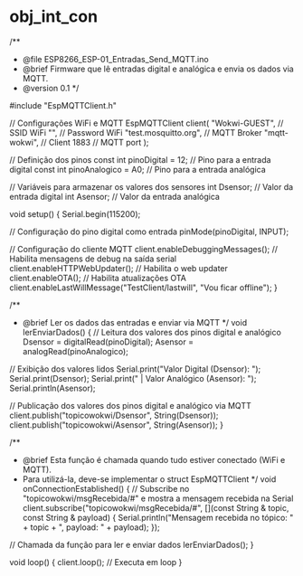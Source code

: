 # obj_int_con
/**
 * @file ESP8266_ESP-01_Entradas_Send_MQTT.ino
 * @brief Firmware que lê entradas digital e analógica e envia os dados via MQTT.
 * @version 0.1
 */

#include "EspMQTTClient.h"

// Configurações WiFi e MQTT
EspMQTTClient client(
  "Wokwi-GUEST",         // SSID WiFi
  "",                    // Password WiFi
  "test.mosquitto.org",  // MQTT Broker
  "mqtt-wokwi",          // Client
  1883                   // MQTT port
);

// Definição dos pinos
const int pinoDigital = 12; // Pino para a entrada digital
const int pinoAnalogico = A0; // Pino para a entrada analógica

// Variáveis para armazenar os valores dos sensores
int Dsensor; // Valor da entrada digital
int Asensor; // Valor da entrada analógica

void setup() {
  Serial.begin(115200);

  // Configuração do pino digital como entrada
  pinMode(pinoDigital, INPUT);

  // Configuração do cliente MQTT
  client.enableDebuggingMessages(); // Habilita mensagens de debug na saída serial
  client.enableHTTPWebUpdater(); // Habilita o web updater
  client.enableOTA(); // Habilita atualizações OTA
  client.enableLastWillMessage("TestClient/lastwill", "Vou ficar offline");
}

/**
 * @brief Ler os dados das entradas e enviar via MQTT
 */
void lerEnviarDados() {
  // Leitura dos valores dos pinos digital e analógico
  Dsensor = digitalRead(pinoDigital);
  Asensor = analogRead(pinoAnalogico);

  // Exibição dos valores lidos
  Serial.print("Valor Digital (Dsensor): ");
  Serial.print(Dsensor);
  Serial.print(" | Valor Analógico (Asensor): ");
  Serial.println(Asensor);

  // Publicação dos valores dos pinos digital e analógico via MQTT
  client.publish("topicowokwi/Dsensor", String(Dsensor));
  client.publish("topicowokwi/Asensor", String(Asensor));
}

/**
 * @brief Esta função é chamada quando tudo estiver conectado (WiFi e MQTT).
 * Para utilizá-la, deve-se implementar o struct EspMQTTClient
 */
void onConnectionEstablished() {
  // Subscribe no "topicowokwi/msgRecebida/#" e mostra a mensagem recebida na Serial
  client.subscribe("topicowokwi/msgRecebida/#", [](const String & topic, const String & payload) {
    Serial.println("Mensagem recebida no tópico: " + topic + ", payload: " + payload);
  });

  // Chamada da função para ler e enviar dados
  lerEnviarDados();
}

void loop() {
  client.loop(); // Executa em loop
}
